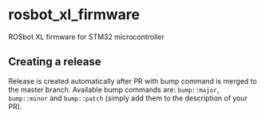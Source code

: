 # rosbot_xl_firmware

ROSbot XL firmware for STM32 microcontroller  

## Creating a release

Release is created automatically after PR with bump command is merged to the master branch. Available bump commands are: `bump::major`, `bump::minor` and `bump::patch` (simply add them to the description of your PR). 